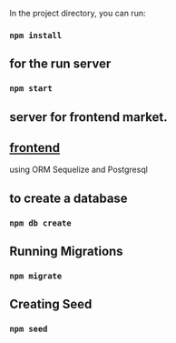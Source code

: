 In the project directory, you can run:
### `npm install`


## for the run server

### `npm start`

## server for frontend market.

## [frontend](https://github.com/toron2c/market_front)

using ORM Sequelize and Postgresql

## to create a database

### `npm db create`

## Running Migrations

### `npm migrate`

## Creating Seed

### `npm seed`
